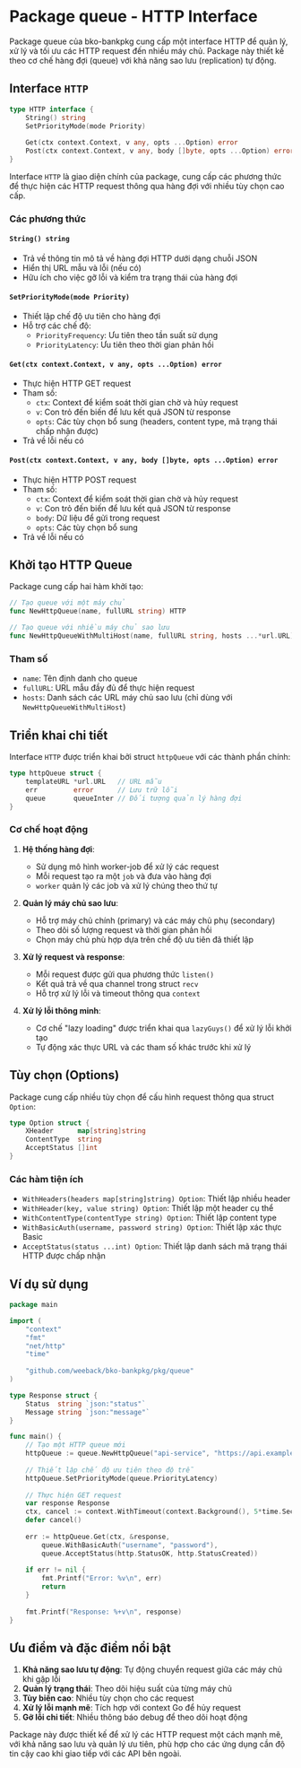 # Package queue - HTTP Interface

Package queue của bko-bankpkg cung cấp một interface HTTP để quản lý, xử lý và tối ưu các HTTP request đến nhiều máy chủ. Package này thiết kế theo cơ chế hàng đợi (queue) với khả năng sao lưu (replication) tự động.

## Interface `HTTP`

```go
type HTTP interface {
    String() string
    SetPriorityMode(mode Priority)
    
    Get(ctx context.Context, v any, opts ...Option) error
    Post(ctx context.Context, v any, body []byte, opts ...Option) error
}
```

Interface `HTTP` là giao diện chính của package, cung cấp các phương thức để thực hiện các HTTP request thông qua hàng đợi với nhiều tùy chọn cao cấp.

### Các phương thức

#### `String() string`

- Trả về thông tin mô tả về hàng đợi HTTP dưới dạng chuỗi JSON
- Hiển thị URL mẫu và lỗi (nếu có)
- Hữu ích cho việc gỡ lỗi và kiểm tra trạng thái của hàng đợi

#### `SetPriorityMode(mode Priority)`

- Thiết lập chế độ ưu tiên cho hàng đợi
- Hỗ trợ các chế độ:
  - `PriorityFrequency`: Ưu tiên theo tần suất sử dụng
  - `PriorityLatency`: Ưu tiên theo thời gian phản hồi

#### `Get(ctx context.Context, v any, opts ...Option) error`

- Thực hiện HTTP GET request
- Tham số:
  - `ctx`: Context để kiểm soát thời gian chờ và hủy request
  - `v`: Con trỏ đến biến để lưu kết quả JSON từ response
  - `opts`: Các tùy chọn bổ sung (headers, content type, mã trạng thái chấp nhận được)
- Trả về lỗi nếu có

#### `Post(ctx context.Context, v any, body []byte, opts ...Option) error`

- Thực hiện HTTP POST request
- Tham số:
  - `ctx`: Context để kiểm soát thời gian chờ và hủy request
  - `v`: Con trỏ đến biến để lưu kết quả JSON từ response
  - `body`: Dữ liệu để gửi trong request
  - `opts`: Các tùy chọn bổ sung
- Trả về lỗi nếu có

## Khởi tạo HTTP Queue

Package cung cấp hai hàm khởi tạo:

```go
// Tạo queue với một máy chủ
func NewHttpQueue(name, fullURL string) HTTP

// Tạo queue với nhiều máy chủ sao lưu
func NewHttpQueueWithMultiHost(name, fullURL string, hosts ...*url.URL) HTTP
```

### Tham số

- `name`: Tên định danh cho queue
- `fullURL`: URL mẫu đầy đủ để thực hiện request
- `hosts`: Danh sách các URL máy chủ sao lưu (chỉ dùng với `NewHttpQueueWithMultiHost`)

## Triển khai chi tiết

Interface `HTTP` được triển khai bởi struct `httpQueue` với các thành phần chính:

```go
type httpQueue struct {
    templateURL *url.URL   // URL mẫu
    err         error      // Lưu trữ lỗi
    queue       queueInter // Đối tượng quản lý hàng đợi
}
```

### Cơ chế hoạt động

1. **Hệ thống hàng đợi**:
   - Sử dụng mô hình worker-job để xử lý các request
   - Mỗi request tạo ra một `job` và đưa vào hàng đợi
   - `worker` quản lý các job và xử lý chúng theo thứ tự

2. **Quản lý máy chủ sao lưu**:
   - Hỗ trợ máy chủ chính (primary) và các máy chủ phụ (secondary)
   - Theo dõi số lượng request và thời gian phản hồi
   - Chọn máy chủ phù hợp dựa trên chế độ ưu tiên đã thiết lập

3. **Xử lý request và response**:
   - Mỗi request được gửi qua phương thức `listen()`
   - Kết quả trả về qua channel trong struct `recv`
   - Hỗ trợ xử lý lỗi và timeout thông qua `context`

4. **Xử lý lỗi thông minh**:
   - Cơ chế "lazy loading" được triển khai qua `lazyGuys()` để xử lý lỗi khởi tạo
   - Tự động xác thực URL và các tham số khác trước khi xử lý

## Tùy chọn (Options)

Package cung cấp nhiều tùy chọn để cấu hình request thông qua struct `Option`:

```go
type Option struct {
    XHeader      map[string]string
    ContentType  string
    AcceptStatus []int
}
```

### Các hàm tiện ích

- `WithHeaders(headers map[string]string) Option`: Thiết lập nhiều header
- `WithHeader(key, value string) Option`: Thiết lập một header cụ thể
- `WithContentType(contentType string) Option`: Thiết lập content type
- `WithBasicAuth(username, password string) Option`: Thiết lập xác thực Basic
- `AcceptStatus(status ...int) Option`: Thiết lập danh sách mã trạng thái HTTP được chấp nhận

## Ví dụ sử dụng

```go
package main

import (
    "context"
    "fmt"
    "net/http"
    "time"
    
    "github.com/weeback/bko-bankpkg/pkg/queue"
)

type Response struct {
    Status  string `json:"status"`
    Message string `json:"message"`
}

func main() {
    // Tạo một HTTP queue mới
    httpQueue := queue.NewHttpQueue("api-service", "https://api.example.com/data")
    
    // Thiết lập chế độ ưu tiên theo độ trễ
    httpQueue.SetPriorityMode(queue.PriorityLatency)
    
    // Thực hiện GET request
    var response Response
    ctx, cancel := context.WithTimeout(context.Background(), 5*time.Second)
    defer cancel()
    
    err := httpQueue.Get(ctx, &response, 
        queue.WithBasicAuth("username", "password"),
        queue.AcceptStatus(http.StatusOK, http.StatusCreated))
    
    if err != nil {
        fmt.Printf("Error: %v\n", err)
        return
    }
    
    fmt.Printf("Response: %+v\n", response)
}
```

## Ưu điểm và đặc điểm nổi bật

1. **Khả năng sao lưu tự động**: Tự động chuyển request giữa các máy chủ khi gặp lỗi
2. **Quản lý trạng thái**: Theo dõi hiệu suất của từng máy chủ
3. **Tùy biến cao**: Nhiều tùy chọn cho các request
4. **Xử lý lỗi mạnh mẽ**: Tích hợp với context Go để hủy request
5. **Gỡ lỗi chi tiết**: Nhiều thông báo debug để theo dõi hoạt động

Package này được thiết kế để xử lý các HTTP request một cách mạnh mẽ, với khả năng sao lưu và quản lý ưu tiên, phù hợp cho các ứng dụng cần độ tin cậy cao khi giao tiếp với các API bên ngoài.
